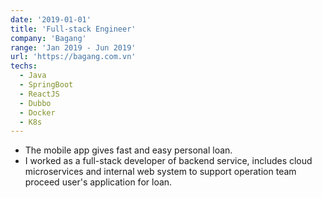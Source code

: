 ```yaml
---
date: '2019-01-01'
title: 'Full-stack Engineer'
company: 'Bagang'
range: 'Jan 2019 - Jun 2019'
url: 'https://bagang.com.vn'
techs:
  - Java
  - SpringBoot
  - ReactJS
  - Dubbo
  - Docker
  - K8s
---
```


- The mobile app gives fast and easy personal loan.
- I worked as a full-stack developer of backend service, includes cloud microservices and internal web system to support operation team proceed user's application for loan.
